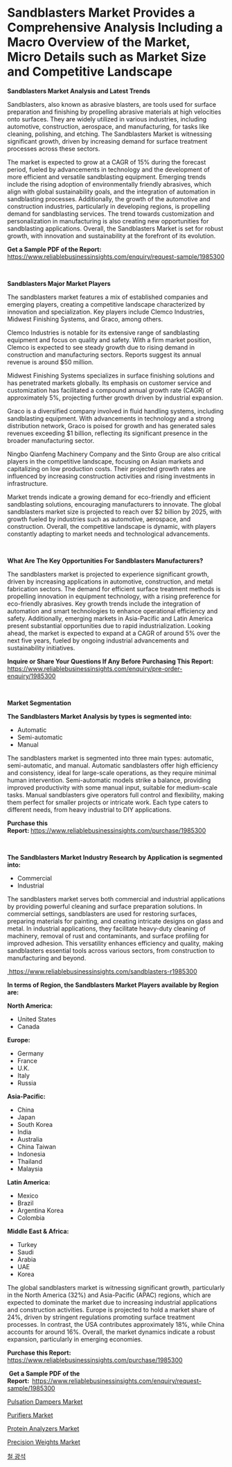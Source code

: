 <p><h1>Sandblasters Market Provides a Comprehensive Analysis Including a Macro Overview of the Market, Micro Details such as Market Size and Competitive Landscape</h1></p><p><strong>Sandblasters Market Analysis and Latest Trends</strong></p>
<p><p>Sandblasters, also known as abrasive blasters, are tools used for surface preparation and finishing by propelling abrasive materials at high velocities onto surfaces. They are widely utilized in various industries, including automotive, construction, aerospace, and manufacturing, for tasks like cleaning, polishing, and etching. The Sandblasters Market is witnessing significant growth, driven by increasing demand for surface treatment processes across these sectors.</p><p>The market is expected to grow at a CAGR of 15% during the forecast period, fueled by advancements in technology and the development of more efficient and versatile sandblasting equipment. Emerging trends include the rising adoption of environmentally friendly abrasives, which align with global sustainability goals, and the integration of automation in sandblasting processes. Additionally, the growth of the automotive and construction industries, particularly in developing regions, is propelling demand for sandblasting services. The trend towards customization and personalization in manufacturing is also creating new opportunities for sandblasting applications. Overall, the Sandblasters Market is set for robust growth, with innovation and sustainability at the forefront of its evolution.</p></p>
<p><strong>Get a Sample PDF of the Report:&nbsp;</strong> <a href="https://www.reliablebusinessinsights.com/enquiry/request-sample/1985300?utm_campaign=97&utm_medium=2&utm_source=Github&utm_content=ia&utm_term=19022025&utm_id=sandblasters">https://www.reliablebusinessinsights.com/enquiry/request-sample/1985300</a></p>
<p>&nbsp;</p>
<p><strong>Sandblasters Major Market Players</strong></p>
<p><p>The sandblasters market features a mix of established companies and emerging players, creating a competitive landscape characterized by innovation and specialization. Key players include Clemco Industries, Midwest Finishing Systems, and Graco, among others.</p><p>Clemco Industries is notable for its extensive range of sandblasting equipment and focus on quality and safety. With a firm market position, Clemco is expected to see steady growth due to rising demand in construction and manufacturing sectors. Reports suggest its annual revenue is around $50 million.</p><p>Midwest Finishing Systems specializes in surface finishing solutions and has penetrated markets globally. Its emphasis on customer service and customization has facilitated a compound annual growth rate (CAGR) of approximately 5%, projecting further growth driven by industrial expansion.</p><p>Graco is a diversified company involved in fluid handling systems, including sandblasting equipment. With advancements in technology and a strong distribution network, Graco is poised for growth and has generated sales revenues exceeding $1 billion, reflecting its significant presence in the broader manufacturing sector.</p><p>Ningbo Qianfeng Machinery Company and the Sinto Group are also critical players in the competitive landscape, focusing on Asian markets and capitalizing on low production costs. Their projected growth rates are influenced by increasing construction activities and rising investments in infrastructure.</p><p>Market trends indicate a growing demand for eco-friendly and efficient sandblasting solutions, encouraging manufacturers to innovate. The global sandblasters market size is projected to reach over $2 billion by 2025, with growth fueled by industries such as automotive, aerospace, and construction. Overall, the competitive landscape is dynamic, with players constantly adapting to market needs and technological advancements.</p></p>
<p>&nbsp;</p>
<p><strong>What Are The Key Opportunities For Sandblasters Manufacturers?</strong></p>
<p><p>The sandblasters market is projected to experience significant growth, driven by increasing applications in automotive, construction, and metal fabrication sectors. The demand for efficient surface treatment methods is propelling innovation in equipment technology, with a rising preference for eco-friendly abrasives. Key growth trends include the integration of automation and smart technologies to enhance operational efficiency and safety. Additionally, emerging markets in Asia-Pacific and Latin America present substantial opportunities due to rapid industrialization. Looking ahead, the market is expected to expand at a CAGR of around 5% over the next five years, fueled by ongoing industrial advancements and sustainability initiatives.</p></p>
<p><strong>Inquire or Share Your Questions If Any Before Purchasing This Report:</strong> <a href="https://www.reliablebusinessinsights.com/enquiry/pre-order-enquiry/1985300?utm_campaign=97&utm_medium=2&utm_source=Github&utm_content=ia&utm_term=19022025&utm_id=sandblasters">https://www.reliablebusinessinsights.com/enquiry/pre-order-enquiry/1985300</a></p>
<p>&nbsp;</p>
<p><strong>Market Segmentation</strong></p>
<p><strong>The Sandblasters Market Analysis by types is segmented into:</strong></p>
<p><ul><li>Automatic</li><li>Semi-automatic</li><li>Manual</li></ul></p>
<p><p>The sandblasters market is segmented into three main types: automatic, semi-automatic, and manual. Automatic sandblasters offer high efficiency and consistency, ideal for large-scale operations, as they require minimal human intervention. Semi-automatic models strike a balance, providing improved productivity with some manual input, suitable for medium-scale tasks. Manual sandblasters give operators full control and flexibility, making them perfect for smaller projects or intricate work. Each type caters to different needs, from heavy industrial to DIY applications.</p></p>
<p><strong>Purchase this Report:&nbsp;</strong><a href="https://www.reliablebusinessinsights.com/purchase/1985300?utm_campaign=97&utm_medium=2&utm_source=Github&utm_content=ia&utm_term=19022025&utm_id=sandblasters">https://www.reliablebusinessinsights.com/purchase/1985300</a></p>
<p>&nbsp;</p>
<p><strong>The Sandblasters Market Industry Research by Application is segmented into:</strong></p>
<p><ul><li>Commercial</li><li>Industrial</li></ul></p>
<p><p>The sandblasters market serves both commercial and industrial applications by providing powerful cleaning and surface preparation solutions. In commercial settings, sandblasters are used for restoring surfaces, preparing materials for painting, and creating intricate designs on glass and metal. In industrial applications, they facilitate heavy-duty cleaning of machinery, removal of rust and contaminants, and surface profiling for improved adhesion. This versatility enhances efficiency and quality, making sandblasters essential tools across various sectors, from construction to manufacturing and beyond.</p></p>
<p><a href="https://www.reliablebusinessinsights.com/sandblasters-r1985300?utm_campaign=97&utm_medium=2&utm_source=Github&utm_content=ia&utm_term=19022025&utm_id=sandblasters">&nbsp;https://www.reliablebusinessinsights.com/sandblasters-r1985300</a></p>
<p><strong>In terms of Region, the Sandblasters Market Players available by Region are:</strong></p>
<p>
    <p> <strong> North America: </strong>
        <ul>
            <li>United States</li>
            <li>Canada</li>
        </ul>
        </p> 
    <p> <strong> Europe: </strong>
        <ul>
            <li>Germany</li>
            <li>France</li>
            <li>U.K.</li>
            <li>Italy</li>
            <li>Russia</li>
        </ul>
        </p> 
    <p> <strong> Asia-Pacific: </strong>
        <ul>
            <li>China</li>
            <li>Japan</li>
            <li>South Korea</li>
            <li>India</li>
            <li>Australia</li>
            <li>China Taiwan</li>
            <li>Indonesia</li>
            <li>Thailand</li>
            <li>Malaysia</li>
        </ul>
        </p> 
    <p> <strong> Latin America: </strong>
        <ul>
            <li>Mexico</li>
            <li>Brazil</li>
            <li>Argentina Korea</li>
            <li>Colombia</li>
        </ul>
        </p> 
    <p> <strong> Middle East & Africa: </strong>
        <ul>
            <li>Turkey</li>
            <li>Saudi</li>
            <li>Arabia</li>
            <li>UAE</li>
            <li>Korea</li>
        </ul>
    </p>
    </p>
<p><p>The global sandblasters market is witnessing significant growth, particularly in the North America (32%) and Asia-Pacific (APAC) regions, which are expected to dominate the market due to increasing industrial applications and construction activities. Europe is projected to hold a market share of 24%, driven by stringent regulations promoting surface treatment processes. In contrast, the USA contributes approximately 18%, while China accounts for around 16%. Overall, the market dynamics indicate a robust expansion, particularly in emerging economies.</p></p>
<p><strong>Purchase this Report: </strong><a href="https://www.reliablebusinessinsights.com/purchase/1985300?utm_campaign=97&utm_medium=2&utm_source=Github&utm_content=ia&utm_term=19022025&utm_id=sandblasters">https://www.reliablebusinessinsights.com/purchase/1985300</a></p>
<p>&nbsp;<strong>Get a Sample PDF of the Report:&nbsp;&nbsp;</strong><a href="https://www.reliablebusinessinsights.com/enquiry/request-sample/1985300?utm_campaign=97&utm_medium=2&utm_source=Github&utm_content=ia&utm_term=19022025&utm_id=sandblasters">https://www.reliablebusinessinsights.com/enquiry/request-sample/1985300</a></p>
<p><strong></strong></p>
<p><p><a href="https://github.com/cornuznwazue/Market-Research-Report-List-1/blob/main/pulsation-dampers-market.md?utm_campaign=97&utm_medium=2&utm_source=Github&utm_content=ia&utm_term=19022025&utm_id=sandblasters">Pulsation Dampers Market</a></p><p><a href="https://github.com/darusesrak/Market-Research-Report-List-1/blob/main/purifiers-market.md?utm_campaign=97&utm_medium=2&utm_source=Github&utm_content=ia&utm_term=19022025&utm_id=sandblasters">Purifiers Market</a></p><p><a href="https://github.com/mupumafrhad/Market-Research-Report-List-1/blob/main/protein-analyzers-market.md?utm_campaign=97&utm_medium=2&utm_source=Github&utm_content=ia&utm_term=19022025&utm_id=sandblasters">Protein Analyzers Market</a></p><p><a href="https://github.com/sderolza/Market-Research-Report-List-1/blob/main/precision-weights-market.md?utm_campaign=97&utm_medium=2&utm_source=Github&utm_content=ia&utm_term=19022025&utm_id=sandblasters">Precision Weights Market</a></p><p><a href="https://github.com/sougarounis/Market-Research-Report-List-7/blob/main/145771738377.md?utm_campaign=97&utm_medium=2&utm_source=Github&utm_content=ia&utm_term=19022025&utm_id=sandblasters">철 광석</a></p></p>